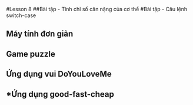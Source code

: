 #Lesson 8
##Bài tập - Tính chỉ số cân nặng của cơ thể
#Bài tập - Câu lệnh switch-case
## Máy tính đơn giản
## Game puzzle
## Ứng dụng vui DoYouLoveMe
## *Ứng dụng good-fast-cheap

